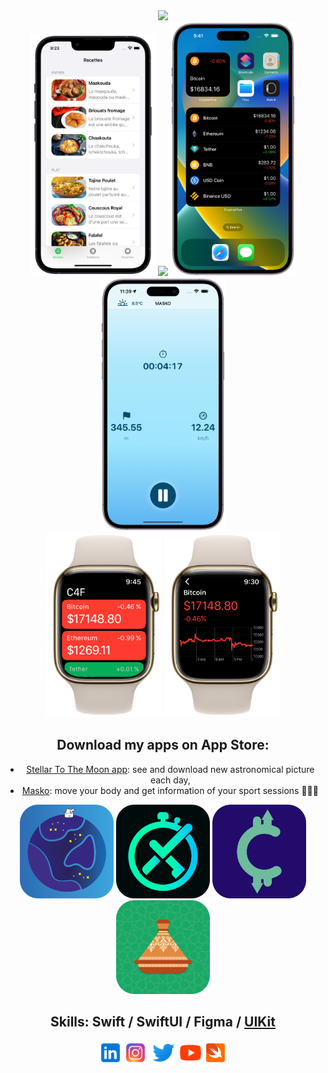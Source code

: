  <div align="center">
 <img src="https://github.com/Harry-KNIGHT/ImageGifVideoForReadme/blob/main/Images/visuel%20logo%20AW%20%2Bw%20degradé%20horizontal%20blanc.png" width="250"/>
</div>
<div align="center">
 <img src="https://github.com/Harry-KNIGHT/ImageGifVideoForReadme/blob/main/RealizedAppHDMockup/MaghrebRecipesHDMockup.png" width="200"/>
 <img src="https://github.com/Harry-KNIGHT/ImageGifVideoForReadme/blob/main/RealizedAppHDMockup/StellarGridViewMockup14ProMax.png" width="200"/>
  <img src="https://github.com/Harry-KNIGHT/ImageGifVideoForReadme/blob/main/RealizedAppHDMockup/C4FWidget14ProMaxMockup.png" width="200"/>

 <img src="https://github.com/Harry-KNIGHT/ImageGifVideoForReadme/blob/main/RealizedAppHDMockup/MaskoTrainningView.png" width="200"/>
 </div>
 <div align="center">
 <img src="https://github.com/Harry-KNIGHT/ImageGifVideoForReadme/blob/main/RealizedAppHDMockup/C4FAWListView.png" width="185"/>
 <img src="https://github.com/Harry-KNIGHT/ImageGifVideoForReadme/blob/main/RealizedAppHDMockup/C4FAWDetailView.png" width="185"/>
 </div>
 <div align="center">
 
## Download my apps on App Store: 
 * [Stellar To The Moon app](https://apps.apple.com/fr/app/stellar-to-the-moon/id1636548200?l=en): see and download new astronomical picture each day,
 * [Masko](https://apps.apple.com/us/app/masko/id6443880500): move your body and get information of your sport sessions 🏃🏻‍♂️
 
<img src="https://github.com/Harry-KNIGHT/ImageGifVideoForReadme/blob/main/AppIcon/StellarAppIcon.png" width="150"/>
<img src="https://github.com/Harry-KNIGHT/ImageGifVideoForReadme/blob/main/AppIcon/MaskoAppIcon.png" width="150"/>
<img src="https://github.com/Harry-KNIGHT/ImageGifVideoForReadme/blob/main/AppIcon/C4FAppIcon.png" width="150"/>
<img src="https://github.com/Harry-KNIGHT/ImageGifVideoForReadme/blob/main/AppIcon/MaghRecipesAppIcon.png" width="150"/>

 

## Skills: Swift / SwiftUI / Figma / [UIKit](https://github.com/Harry-KNIGHT/Crypto4FunUIKit) 

[<img  src='https://github.com/Harry-KNIGHT/ImageGifVideoForReadme/blob/main/SocialNetwork/LinkedinIcon.png' alt='Linkedin' height='40'>](https://www.linkedin.com/in/elliot-knight-134679182/)[<img src='https://github.com/Harry-KNIGHT/ImageGifVideoForReadme/blob/main/SocialNetwork/InstagramIcon.png' alt='instagram' height='40'>](https://www.instagram.com/Knight_Genius/) [<img  src='https://github.com/Harry-KNIGHT/ImageGifVideoForReadme/blob/main/SocialNetwork/TwitterIcon.png' alt='twitter' height='40'>](https://twitter.com/ellioto0o) [<img  src='https://github.com/Harry-KNIGHT/ImageGifVideoForReadme/blob/main/SocialNetwork/YTBIcon.png' alt='YouTube' height='40'>](https://www.youtube.com/channel/UCaLjq9jNstlbZGXT2-WnVUA)[<img src='https://github.com/Harry-KNIGHT/ImageGifVideoForReadme/blob/main/SocialNetwork/SwiftIcon.png' alt='website' height='40'>](https://www.apprendre-swiftui.fr/offre-swift-basics?sa=sa0025889476017fbbabc3366b1fa16ab30f469b99)  
</div>

